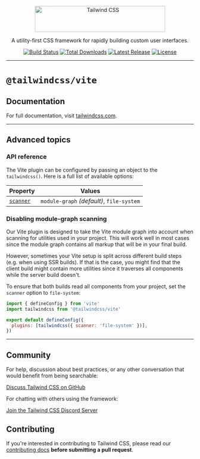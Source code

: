<p align="center">
  <a href="https://tailwindcss.com" target="_blank">
    <picture>
      <source media="(prefers-color-scheme: dark)" srcset="https://raw.githubusercontent.com/tailwindlabs/tailwindcss/HEAD/.github/logo-dark.svg">
      <source media="(prefers-color-scheme: light)" srcset="https://raw.githubusercontent.com/tailwindlabs/tailwindcss/HEAD/.github/logo-light.svg">
      <img alt="Tailwind CSS" src="https://raw.githubusercontent.com/tailwindlabs/tailwindcss/HEAD/.github/logo-light.svg" width="350" height="70" style="max-width: 100%;">
    </picture>
  </a>
</p>

<p align="center">
  A utility-first CSS framework for rapidly building custom user interfaces.
</p>

<p align="center">
    <a href="https://github.com/tailwindlabs/tailwindcss/actions"><img src="https://img.shields.io/github/actions/workflow/status/tailwindlabs/tailwindcss/ci.yml?branch=next" alt="Build Status"></a>
    <a href="https://www.npmjs.com/package/tailwindcss"><img src="https://img.shields.io/npm/dt/tailwindcss.svg" alt="Total Downloads"></a>
    <a href="https://github.com/tailwindcss/tailwindcss/releases"><img src="https://img.shields.io/npm/v/tailwindcss.svg" alt="Latest Release"></a>
    <a href="https://github.com/tailwindcss/tailwindcss/blob/master/LICENSE"><img src="https://img.shields.io/npm/l/tailwindcss.svg" alt="License"></a>
</p>

---

# `@tailwindcss/vite`

## Documentation

For full documentation, visit [tailwindcss.com](https://tailwindcss.com).

---

## Advanced topics

### API reference

The Vite plugin can be configured by passing an object to the `tailwindcss()`. Here is a full list of available options:

| Property                                      | Values                                    |
| --------------------------------------------- | ----------------------------------------- |
| [`scanner`](#disabling-module-graph-scanning) | `module-graph` _(default)_, `file-system` |

### Disabling module-graph scanning

Our Vite plugin is designed to take the Vite module graph into account when scanning for utilities used in your project. This will work well in most cases since the module graph contains all markup that will be in your final build.

However, sometimes your Vite setup is split across different build steps (e.g. when using SSR builds). If that is the case, you might find that the client build might contain more utilities since it traverses all components while the server build doesn't.

To ensure that both builds read all components from your project, set the `scanner` option to `file-system`:

```js
import { defineConfig } from 'vite'
import tailwindcss from '@tailwindcss/vite'

export default defineConfig({
  plugins: [tailwindcss({ scanner: 'file-system' })],
})
```

---

## Community

For help, discussion about best practices, or any other conversation that would benefit from being searchable:

[Discuss Tailwind CSS on GitHub](https://github.com/tailwindcss/tailwindcss/discussions)

For chatting with others using the framework:

[Join the Tailwind CSS Discord Server](https://discord.gg/7NF8GNe)

## Contributing

If you're interested in contributing to Tailwind CSS, please read our [contributing docs](https://github.com/tailwindcss/tailwindcss/blob/next/.github/CONTRIBUTING.md) **before submitting a pull request**.
